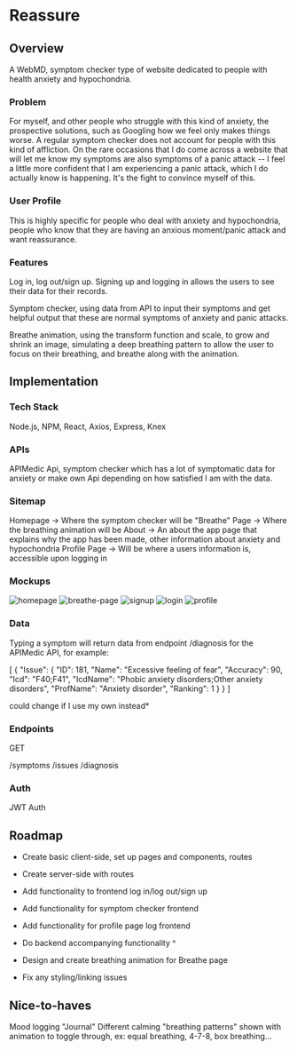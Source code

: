 # Reassure

## Overview

A WebMD, symptom checker type of website dedicated to people with health anxiety and hypochondria.

### Problem

For myself, and other people who struggle with this kind of anxiety, the prospective solutions, such as Googling how we feel only makes things worse. A regular symptom checker does not account for people with this kind of affliction. On the rare occasions that I do come across a website that will let me know my symptoms are also symptoms of a panic attack -- I feel a little more confident that I am experiencing a panic attack, which I do actually know is happening. It's the fight to convince myself of this.

### User Profile

This is highly specific for people who deal with anxiety and hypochondria, people who know that they are having an anxious moment/panic attack and want reassurance.

### Features

Log in, log out/sign up. Signing up and logging in allows the users to see their data for their records.

Symptom checker, using data from API to input their symptoms and get helpful output that these are normal symptoms of anxiety and panic attacks.

Breathe animation, using the transform function and scale, to grow and shrink an image, simulating a deep breathing pattern to allow the user to focus on their breathing, and breathe along with the animation.

## Implementation

### Tech Stack

Node.js, NPM, React, Axios, Express, Knex

### APIs

APIMedic Api, symptom checker which has a lot of symptomatic data for anxiety
or make own Api depending on how satisfied I am with the data.

### Sitemap

Homepage -> Where the symptom checker will be
"Breathe" Page -> Where the breathing animation will be 
About -> An about the app page that explains why the app has been made, other information about anxiety and hypochondria
Profile Page -> Will be where a users information is, accessible upon logging in


### Mockups

![homepage](https://github.com/user-attachments/assets/9a9631a6-b148-4e99-8096-38a1816198eb)
![breathe-page](https://github.com/user-attachments/assets/a50a2cf5-b685-4d1d-8b4e-3de4e7d6a87b)
![signup](https://github.com/user-attachments/assets/40951cb4-aedf-4554-a328-134c9d6e293f)
![login](https://github.com/user-attachments/assets/4a94e703-334e-4906-80d7-e79413e392a4)
![profile](https://github.com/user-attachments/assets/6fc4046b-34a3-404f-b333-4e571afc0e40)

### Data

Typing a symptom will return data from endpoint /diagnosis for the APIMedic API, for example:

[
  {
    "Issue": {
      "ID": 181,
      "Name": "Excessive feeling of fear",
      "Accuracy": 90,
      "Icd": "F40;F41",
      "IcdName": "Phobic anxiety disorders;Other anxiety disorders",
      "ProfName": "Anxiety disorder",
      "Ranking": 1
    }
  }
]

could change if I use my own instead*

### Endpoints

GET 

/symptoms
/issues
/diagnosis


### Auth

JWT Auth

## Roadmap

- Create basic client-side, set up pages and components, routes
- Create server-side with routes

- Add functionality to frontend log in/log out/sign up
- Add functionality for symptom checker frontend
- Add functionality for profile page log frontend

- Do backend accompanying functionality ^ 

- Design and create breathing animation for Breathe page
- Fix any styling/linking issues 


## Nice-to-haves

Mood logging
"Journal"
Different calming "breathing patterns" shown with animation to toggle through, ex: equal breathing, 4-7-8, box breathing...
